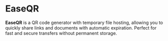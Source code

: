 # EaseQR
**EaseQR** is a QR code generator with temporary file hosting, allowing you to quickly share links and documents with automatic expiration. Perfect for fast and secure transfers without permanent storage.
